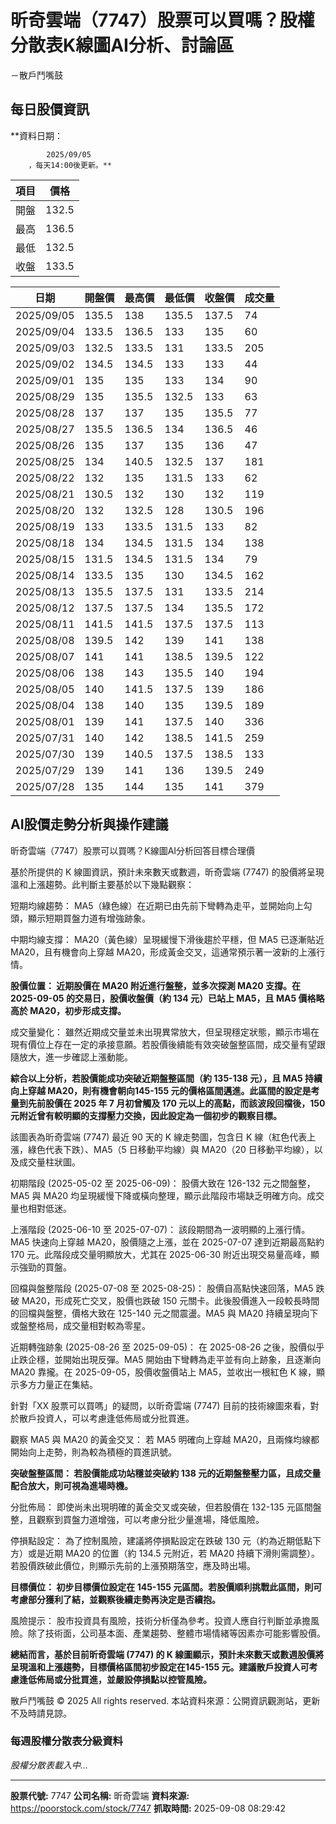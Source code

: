 # 昕奇雲端（7747）股票可以買嗎？股權分散表K線圖AI分析、討論區
－散戶鬥嘴鼓

## 每日股價資訊

**資料日期：
        
            2025/09/05
        ，每天14:00後更新。**

| 項目 | 價格 |
|------|------|
| 開盤 | 132.5 |
| 最高 | 136.5 |
| 最低 | 132.5 |
| 收盤 | 133.5 |

| 日期 | 開盤價 | 最高價 | 最低價 | 收盤價 | 成交量 |
|------|--------|--------|--------|--------|--------|
| 2025/09/05 | 135.5 | 138 | 135.5 | 137.5 | 74 |
| 2025/09/04 | 133.5 | 136.5 | 133 | 135 | 60 |
| 2025/09/03 | 132.5 | 133.5 | 131 | 133.5 | 205 |
| 2025/09/02 | 134.5 | 134.5 | 133 | 133 | 44 |
| 2025/09/01 | 135 | 135 | 133 | 134 | 90 |
| 2025/08/29 | 135 | 135.5 | 132.5 | 133 | 63 |
| 2025/08/28 | 137 | 137 | 135 | 135.5 | 77 |
| 2025/08/27 | 135.5 | 136.5 | 134 | 136.5 | 46 |
| 2025/08/26 | 135 | 137 | 135 | 136 | 47 |
| 2025/08/25 | 134 | 140.5 | 132.5 | 137 | 181 |
| 2025/08/22 | 132 | 135 | 131.5 | 133 | 62 |
| 2025/08/21 | 130.5 | 132 | 130 | 132 | 119 |
| 2025/08/20 | 132 | 132.5 | 128 | 130.5 | 196 |
| 2025/08/19 | 133 | 133.5 | 131.5 | 133 | 82 |
| 2025/08/18 | 134 | 134.5 | 131.5 | 134 | 138 |
| 2025/08/15 | 131.5 | 134.5 | 131.5 | 134 | 79 |
| 2025/08/14 | 133.5 | 135 | 130 | 134.5 | 162 |
| 2025/08/13 | 135.5 | 137.5 | 131 | 133.5 | 214 |
| 2025/08/12 | 137.5 | 137.5 | 134 | 135.5 | 172 |
| 2025/08/11 | 141.5 | 141.5 | 137.5 | 137.5 | 113 |
| 2025/08/08 | 139.5 | 142 | 139 | 141 | 138 |
| 2025/08/07 | 141 | 141 | 138.5 | 139.5 | 122 |
| 2025/08/06 | 138 | 143 | 135.5 | 140 | 194 |
| 2025/08/05 | 140 | 141.5 | 137.5 | 139 | 186 |
| 2025/08/04 | 138 | 140 | 135 | 139.5 | 189 |
| 2025/08/01 | 139 | 141 | 137.5 | 140 | 336 |
| 2025/07/31 | 140 | 142 | 138.5 | 141.5 | 259 |
| 2025/07/30 | 139 | 140.5 | 137.5 | 138.5 | 133 |
| 2025/07/29 | 139 | 141 | 136 | 139.5 | 249 |
| 2025/07/28 | 135 | 144 | 135 | 141 | 379 |

## AI股價走勢分析與操作建議

昕奇雲端（7747）股票可以買嗎？K線圖AI分析回答目標合理價

基於所提供的 K 線圖資訊，預計未來數天或數週，昕奇雲端 (7747) 的股價將呈現溫和上漲趨勢。此判斷主要基於以下幾點觀察：

短期均線趨勢： MA5（綠色線）在近期已由先前下彎轉為走平，並開始向上勾頭，顯示短期買盤力道有增強跡象。

中期均線支撐： MA20（黃色線）呈現緩慢下滑後趨於平穩，但 MA5 已逐漸貼近 MA20，且有機會向上穿越 MA20，形成黃金交叉，這通常預示著一波新的上漲行情。

**股價位置： 近期股價在 MA20 附近進行盤整，並多次探測 MA20 支撐。在 2025-09-05 的交易日，股價收盤價（約 134 元）已站上 MA5，且 MA5 價格略高於 MA20，初步形成支撐。**

成交量變化： 雖然近期成交量並未出現異常放大，但呈現穩定狀態，顯示市場在現有價位上存在一定的承接意願。若股價後續能有效突破盤整區間，成交量有望跟隨放大，進一步確認上漲動能。

**綜合以上分析，若股價能成功突破近期盤整區間（約 135-138 元），且 MA5 持續向上穿越 MA20，則有機會朝向145-155 元的價格區間邁進。此區間的設定是考量到先前股價在 2025 年 7 月初曾觸及 170 元以上的高點，而該波段回檔後，150 元附近曾有較明顯的支撐壓力交換，因此設定為一個初步的觀察目標。**

該圖表為昕奇雲端 (7747) 最近 90 天的 K 線走勢圖，包含日 K 線（紅色代表上漲，綠色代表下跌）、MA5（5 日移動平均線）與 MA20（20 日移動平均線），以及成交量柱狀圖。

初期階段 (2025-05-02 至 2025-06-09)： 股價大致在 126-132 元之間盤整，MA5 與 MA20 均呈現緩慢下降或橫向整理，顯示此階段市場缺乏明確方向。成交量也相對低迷。

上漲階段 (2025-06-10 至 2025-07-07)： 該段期間為一波明顯的上漲行情。MA5 快速向上穿越 MA20，股價隨之上漲，並在 2025-07-07 達到近期最高點約 170 元。此階段成交量明顯放大，尤其在 2025-06-30 附近出現交易量高峰，顯示強勁的買盤。

回檔與盤整階段 (2025-07-08 至 2025-08-25)： 股價自高點快速回落，MA5 跌破 MA20，形成死亡交叉，股價也跌破 150 元關卡。此後股價進入一段較長時間的回檔與盤整，價格大致在 125-140 元之間震盪。MA5 與 MA20 持續呈現向下或盤整格局，成交量相對較為零星。

近期轉強跡象 (2025-08-26 至 2025-09-05)： 在 2025-08-26 之後，股價似乎止跌企穩，並開始出現反彈。MA5 開始由下彎轉為走平並有向上跡象，且逐漸向 MA20 靠攏。在 2025-09-05，股價收盤價站上 MA5，並收出一根紅色 K 線，顯示多方力量正在集結。

針對「XX 股票可以買嗎」的疑問，以昕奇雲端 (7747) 目前的技術線圖來看，對於散戶投資人，可以考慮逢低佈局或分批買進。

觀察 MA5 與 MA20 的黃金交叉： 若 MA5 明確向上穿越 MA20，且兩條均線都開始向上走勢，則為較為積極的買進訊號。

**突破盤整區間： 若股價能成功站穩並突破約 138 元的近期盤整壓力區，且成交量配合放大，則可視為進場時機。**

分批佈局： 即使尚未出現明確的黃金交叉或突破，但若股價在 132-135 元區間盤整，且觀察到買盤力道增強，可以考慮分批少量進場，降低風險。

停損點設定： 為了控制風險，建議將停損點設定在跌破 130 元（約為近期低點下方）或是近期 MA20 的位置（約 134.5 元附近，若 MA20 持續下滑則需調整）。若股價跌破此價位，則顯示先前的上漲預期落空，應及時出場。

**目標價位： 初步目標價位設定在 145-155 元區間。若股價順利挑戰此區間，則可考慮部分獲利了結，並觀察後續走勢再決定是否續抱。**

風險提示： 股市投資具有風險，技術分析僅為參考。投資人應自行判斷並承擔風險。除了技術面，公司基本面、產業趨勢、整體市場情緒等因素亦可能影響股價。

**總結而言，基於目前昕奇雲端 (7747) 的 K 線圖顯示，預計未來數天或數週股價將呈現溫和上漲趨勢，目標價格區間初步設定在145-155 元。建議散戶投資人可考慮逢低佈局或分批買進，並嚴設停損點以控管風險。**

散戶鬥嘴鼓 © 2025 All rights reserved. 本站資料來源：公開資訊觀測站，更新不及時請見諒。

### 每週股權分散表分級資料

*股權分散表載入中...*

---

**股票代號:** 7747
**公司名稱:** 昕奇雲端
**資料來源:** https://poorstock.com/stock/7747
**抓取時間:** 2025-09-08 08:29:42
